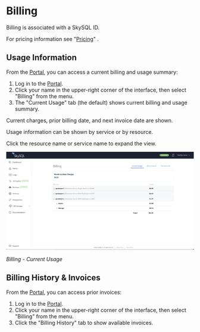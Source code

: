 # Billing

Billing is associated with a SkySQL ID.

For pricing information see "[Pricing](<../Billing and Power Tier/Pricing.md>)" .

## **Usage Information**

From the [Portal](https://app.skysql.com/dashboard), you can access a current billing and usage summary:

1. Log in to the [Portal](https://app.skysql.com/dashboard).
2. Click your name in the upper-right corner of the interface, then select "Billing" from the menu.
3. The "Current Usage" tab (the default) shows current billing and usage summary.

Current charges, prior billing date, and next invoice date are shown.

Usage information can be shown by service or by resource.

Click the resource name or service name to expand the view.

![current-usage.png](current-usage.png)

*Billing - Current Usage*

## **Billing History & Invoices**

From the [Portal](https://app.skysql.com/dashboard), you can access prior invoices:

1. Log in to the [Portal](https://app.skysql.com/dashboard).
2. Click your name in the upper-right corner of the interface, then select "Billing" from the menu.
3. Click the "Billing History" tab to show available invoices.
